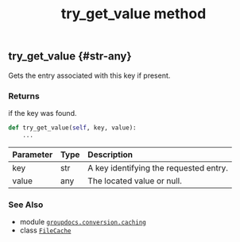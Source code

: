 ﻿---
title: try_get_value method
second_title: GroupDocs.Conversion for Python via .NET API References
description: 
type: docs
weight: 40
url: /python-net/groupdocs.conversion.caching/filecache/try_get_value/
is_root: false
---

## try_get_value {#str-any}

Gets the entry associated with this key if present.


### Returns 


if the key was found.


```python
def try_get_value(self, key, value):
    ...
```


| Parameter | Type | Description |
| :- | :- | :- |
| key | str | A key identifying the requested entry. |
| value | any | The located value or null. |



### See Also
* module [`groupdocs.conversion.caching`](../../)
* class [`FileCache`](/conversion/python-net/groupdocs.conversion.caching/filecache)
